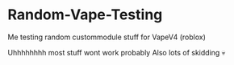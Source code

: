 # Random-Vape-Testing
Me testing random custommodule stuff for VapeV4 (roblox)

Uhhhhhhhh most stuff wont work probably
Also lots of skidding 💀
